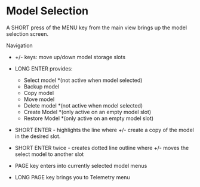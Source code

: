# Model Selection

A SHORT press of the MENU key from the main view brings up the model selection screen.

Navigation

 - +/- keys: move up/down model storage slots
 - LONG ENTER provides: 
    * Select model *(not active when model selected)
    * Backup model
    * Copy model
    * Move model
    * Delete model *(not active when model selected)
    * Create Model *(only active on an empty model slot)
    * Restore Model *(only active on an empty model slot)


 - SHORT ENTER - highlights the line where +/- create a copy of the model in the desired slot.
 - SHORT ENTER twice - creates dotted line outline where +/- moves the select model to another slot
 - PAGE key enters into currently selected model menus
 - LONG PAGE key brings you to Telemetry menu

